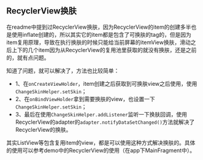 ## RecyclerView换肤

在readme中提到过RecyclerView换肤，因为RecyclerView的item的创建多半也是使用inflate创建的，所以其实它的item都是包含了可换肤的tag的，但是因为item复用原理，导致在执行换肤的时候只能给当前屏幕的itemView换肤，滑动之后上下的几个item因为从RecyclerView的复用池里获取的就没有换肤，还是之前的，就有点问题。

知道了问题，就可以解决了，方法也比较简单：

* 1、在`onCreateViewHolder`，item创建之后获取到可换肤view之后使用，使用`ChangeSkinHelper.setSkin`；
* 2、在`onBindViewHolder`拿到需要换肤的view，也设置一下`ChangeSkinHelper.setSkin`；
* 3、最后在使用`ChangeSkinHelper.addListener`监听一下换肤回调，使用RecyclerView的adapter的`adapter.notifyDataSetChanged()`方法就解决了RecyclerView的换肤。

其实ListView等包含复用item的view，都是可以使用这种方式解决换肤的。具体的使用可以参考demo中的RecyclerView的使用（在app下MainFragment中）。